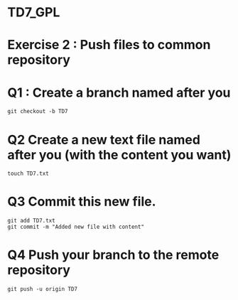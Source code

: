 # TD7_GPL


# Exercise 2 : Push files to common repository

# Q1 : Create a branch named after you
```
git checkout -b TD7
```

# Q2 Create a new text file named after you (with the content you want)
```
touch TD7.txt
```
# Q3 Commit this new file.
```
git add TD7.txt
git commit -m "Added new file with content"
```

# Q4  Push your branch to the remote repository
```
git push -u origin TD7
```
